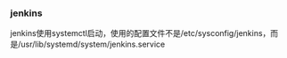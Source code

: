 ### jenkins
jenkins使用systemctl启动，使用的配置文件不是/etc/sysconfig/jenkins，而是/usr/lib/systemd/system/jenkins.service
